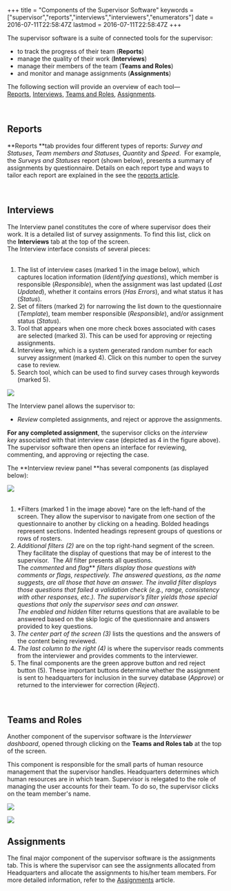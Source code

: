 +++
title = "Components of the Supervisor Software"
keywords = ["supervisor","reports","interviews","interviewers","enumerators"]
date = 2016-07-11T22:58:47Z
lastmod = 2016-07-11T22:58:47Z
+++

The supervisor software is a suite of connected tools for the
supervisor:

-   to track the progress of their team (**Reports**)
-   manage the quality of their work (**Interviews**)
-   manage their members of the team (**Teams and Roles**)
-   and monitor and manage assignments (**Assignments**)

  
The following section will provide an overview of each
tool—[Reports](#Reports), [Interviews,](#Interviews) [Teams and
Roles](#Teams), [Assignments](#Assignments).  
  
 

<span id="Reports"></span>Reports
---------------------------------

  
**Reports **tab provides four different types of reports: *Survey and
Statuses*, *Team members and Statuses*, *Quantity* and *Speed*.  For
example, the *Surveys and Statuses* report (shown below), presents a
summary of assignments by questionnaire. Details on each report type and
ways to tailor each report are explained in the see the [reports
article](/supervisor/see-the-overall-progress-of-data-collection).  
  
 

<span id="Interviews"></span>Interviews
---------------------------------------

  
The Interview panel constitutes the core of where supervisor does their
work. It is a detailed list of survey assignments. To find this list,
click on the **Interviews** tab at the top of the screen.  
The Interview interface consists of several pieces:  
 

1.  The list of interview cases (marked 1 in the image below), which
    captures location information (*Identifying questions*), which
    member is responsible (*Responsible*), when the assignment was last
    updated <span class="underline">(</span>*Last Updated*), whether it
    contains errors (*Has Errors*), and what status it has (*Status*).
2.  Set of filters (marked 2) for narrowing the list down to the
    questionnaire (*Template*), team member responsible (*Responsible*),
    and/or assignment status (*Status*).
3.  Tool that appears when one more check boxes associated with cases
    are selected (marked 3). This can be used for approving or rejecting
    assignments. 
4.  Interview key, which is a system generated random number for each
    survey assignment (marked 4). Click on this number to open the
    survey case to review. 
5.  Search tool, which can be used to find survey cases through keywords
    (marked 5).  

![](/images/772945.png)  
  
  
  
The Interview panel allows the supervisor to:

-   *Review* completed assignments, and reject or approve the
    assignments.

  
**For any completed assignment**, the supervisor clicks on
the *interview key* associated with that interview case (depicted as 4
in the figure above). The supervisor software then opens an interface
for reviewing, commenting, and approving or rejecting the case.  
  
The **Interview review panel **has several components (as displayed
below):  
  
![](/images/772958.png)  
 

1.  *Filters (marked 1 in the image above) *are on the left-hand of the
    screen. They allow the supervisor to navigate from one section of
    the questionnaire to another by clicking on a heading. Bolded
    headings represent sections. Indented headings represent groups of
    questions or rows of rosters.
2.  *Additional filters (2)* are on the top right-hand segment of the
    screen. They facilitate the display of questions that may be of
    interest to the supervisor.  The *All* filter presents all
    questions. The *commented* and *flag*** **filters display those
    questions with comments or flags, respectively.
    The *answered* questions, as the name suggests, are all those that
    have an answer. The *invalid* filter displays those questions that
    failed a validation check (e.g., range, consistency with other
    responses, etc.). The *supervisor’s* filter yields those special
    questions that only the supervisor sees and can answer.
    The *enabled* and* hidden* filter returns questions that are
    available to be answered based on the skip logic of the
    questionnaire and answers provided to key questions.
3.  *The center part of the screen (3)* lists the questions and the
    answers of the content being reviewed.
4.  *The last column to the right (4)* is where the supervisor reads
    comments from the interviewer and provides comments to the
    interviewer.
5.  The final components are the green approve button and red reject
    button (5). These important buttons determine whether the assignment
    is sent to headquarters for inclusion in the survey database
    (*Approve*) or returned to the interviewer for correction
    (*Reject*).

 

<span id="Teams"></span>Teams and Roles
---------------------------------------

  
Another component of the supervisor software is the *Interviewer
dashboard*, opened through clicking on the **Teams and Roles tab** at
the top of the screen.  
  
This component is responsible for the small parts of human resource
management that the supervisor handles. Headquarters determines which
human resources are in which team. Supervisor is relegated to the role
of managing the user accounts for their team. To do so, the supervisor
clicks on the team member's name.  
  
![](/images/772959.png)  
  
  
![](/images/772960.png)

<span id="Assignments"></span>Assignments
-----------------------------------------

The final major component of the supervisor software is the assignments
tab. This is where the supervisor can see the assignments allocated from
Headquarters and allocate the assignments to his/her team members. For
more detailed information, refer to the
[Assignments](/supervisor/distribute-an-assignment) article.
